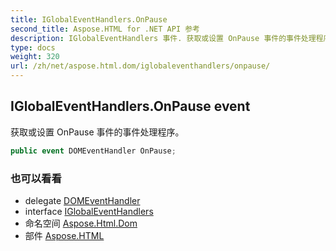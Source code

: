 ```yaml
---
title: IGlobalEventHandlers.OnPause
second_title: Aspose.HTML for .NET API 参考
description: IGlobalEventHandlers 事件. 获取或设置 OnPause 事件的事件处理程序
type: docs
weight: 320
url: /zh/net/aspose.html.dom/iglobaleventhandlers/onpause/
---
```

## IGlobalEventHandlers.OnPause event

获取或设置 OnPause 事件的事件处理程序。

```csharp
public event DOMEventHandler OnPause;
```

### 也可以看看

* delegate [DOMEventHandler](../../../aspose.html.dom.events/domeventhandler/)
* interface [IGlobalEventHandlers](../)
* 命名空间 [Aspose.Html.Dom](../../iglobaleventhandlers/)
* 部件 [Aspose.HTML](../../../)


